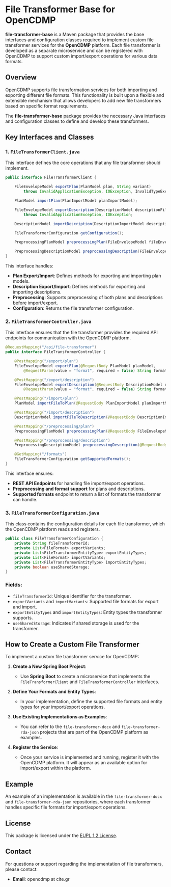 # File Transformer Base for OpenCDMP

**file-transformer-base** is a Maven package that provides the base interfaces and configuration classes required to implement custom file transformer services for the **OpenCDMP** platform. Each file transformer is developed as a separate microservice and can be registered with OpenCDMP to support custom import/export operations for various data formats.

## Overview

OpenCDMP supports file transformation services for both importing and exporting different file formats. This functionality is built upon a flexible and extensible mechanism that allows developers to add new file transformers based on specific format requirements.

The **file-transformer-base** package provides the necessary Java interfaces and configuration classes to define and develop these transformers.

## Key Interfaces and Classes

### 1. `FileTransformerClient.java`

This interface defines the core operations that any file transformer should implement.

```java
public interface FileTransformerClient {

    FileEnvelopeModel exportPlan(PlanModel plan, String variant) 
        throws InvalidApplicationException, IOException, InvalidTypeException;

    PlanModel importPlan(PlanImportModel planImportModel);

    FileEnvelopeModel exportDescription(DescriptionModel descriptionFileTransformerModel, String format) 
        throws InvalidApplicationException, IOException;

    DescriptionModel importDescription(DescriptionImportModel descriptionImportModel);

    FileTransformerConfiguration getConfiguration();

    PreprocessingPlanModel preprocessingPlan(FileEnvelopeModel fileEnvelopeModel);

    PreprocessingDescriptionModel preprocessingDescription(FileEnvelopeModel fileEnvelopeModel);
}
```

This interface handles:
- **Plan Export/Import**: Defines methods for exporting and importing plan models.
- **Description Export/Import**: Defines methods for exporting and importing descriptions.
- **Preprocessing**: Supports preprocessing of both plans and descriptions before import/export.
- **Configuration**: Returns the file transformer configuration.

### 2. `FileTransformerController.java`

This interface ensures that the file transformer provides the required API endpoints for communication with the OpenCDMP platform.

```java
@RequestMapping("/api/file-transformer")
public interface FileTransformerController {

    @PostMapping("/export/plan")
    FileEnvelopeModel exportPlan(@RequestBody PlanModel planModel, 
        @RequestParam(value = "format", required = false) String format) throws Exception;

    @PostMapping("/export/description")
    FileEnvelopeModel exportDescription(@RequestBody DescriptionModel descriptionModel, 
        @RequestParam(value = "format", required = false) String format) throws Exception;

    @PostMapping("/import/plan")
    PlanModel importFileToPlan(@RequestBody PlanImportModel planImportModel);

    @PostMapping("/import/description")
    DescriptionModel importFileToDescription(@RequestBody DescriptionImportModel descriptionImportModel);

    @PostMapping("/preprocessing/plan")
    PreprocessingPlanModel preprocessingPlan(@RequestBody FileEnvelopeModel fileEnvelopeModel);

    @PostMapping("/preprocessing/description")
    PreprocessingDescriptionModel preprocessingDescription(@RequestBody FileEnvelopeModel fileEnvelopeModel);

    @GetMapping("/formats")
    FileTransformerConfiguration getSupportedFormats();
}
```

This interface ensures:
- **REST API Endpoints** for handling file import/export operations.
- **Preprocessing and format support** for plans and descriptions.
- **Supported formats** endpoint to return a list of formats the transformer can handle.

### 3. `FileTransformerConfiguration.java`

This class contains the configuration details for each file transformer, which the OpenCDMP platform reads and registers.

```java
public class FileTransformerConfiguration {
    private String fileTransformerId;
    private List<FileFormat> exportVariants;
    private List<FileTransformerEntityType> exportEntityTypes;
    private List<FileFormat> importVariants;
    private List<FileTransformerEntityType> importEntityTypes;
    private boolean useSharedStorage;
}
```

### Fields:
- `fileTransformerId`: Unique identifier for the transformer.
- `exportVariants` and `importVariants`: Supported file formats for export and import.
- `exportEntityTypes` and `importEntityTypes`: Entity types the transformer supports.
- `useSharedStorage`: Indicates if shared storage is used for the transformer.

## How to Create a Custom File Transformer

To implement a custom file transformer service for OpenCDMP:

1. **Create a New Spring Boot Project**:
   - Use **Spring Boot** to create a microservice that implements the `FileTransformerClient` and `FileTransformerController` interfaces.

2. **Define Your Formats and Entity Types**:
   - In your implementation, define the supported file formats and entity types for your import/export operations.

3. **Use Existing Implementations as Examples**:
   - You can refer to the `file-transformer-docx` and `file-transformer-rda-json` projects that are part of the OpenCDMP platform as examples.

4. **Register the Service**:
   - Once your service is implemented and running, register it with the OpenCDMP platform. It will appear as an available option for import/export within the platform.

## Example

An example of an implementation is available in the `file-transformer-docx` and `file-transformer-rda-json` repositories, where each transformer handles specific file formats for import/export operations.

## License

This package is licensed under the [EUPL 1.2 License](LICENSE).

## Contact

For questions or support regarding the implementation of file transformers, please contact:

- **Email**: opencdmp at cite.gr
